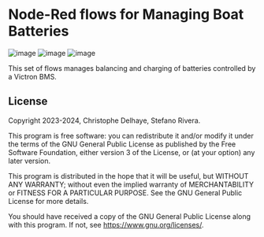 # Node-Red flows for Managing Boat Batteries

![image](https://github.com/ChristopheDelh/victron-node-red/assets/33634347/96a3bbb3-1e58-4c26-a8e9-9a2f2c32abf1)
![image](https://github.com/ChristopheDelh/victron-node-red/assets/33634347/f2515504-4a9f-46e8-a49d-e087ac22b0d5)
![image](https://github.com/ChristopheDelh/victron-node-red/assets/33634347/02ff5eb1-789f-4cfd-9400-7c7ad5438137)


This set of flows manages balancing and charging of batteries controlled
by a Victron BMS.

## License

Copyright 2023-2024, Christophe Delhaye, Stefano Rivera.

This program is free software: you can redistribute it and/or modify it
under the terms of the GNU General Public License as published by the
Free Software Foundation, either version 3 of the License, or (at your
option) any later version.

This program is distributed in the hope that it will be useful, but
WITHOUT ANY WARRANTY; without even the implied warranty of
MERCHANTABILITY or FITNESS FOR A PARTICULAR PURPOSE.  See the GNU
General Public License for more details.

You should have received a copy of the GNU General Public License along
with this program.  If not, see <https://www.gnu.org/licenses/>.
